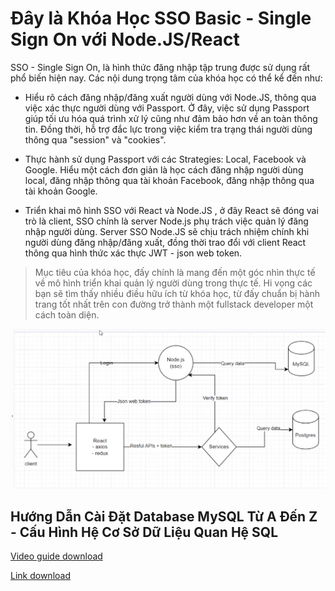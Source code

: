 # Đây là Khóa Học SSO Basic - Single Sign On với Node.JS/React

SSO - Single Sign On, là hình thức đăng nhập tập trung được sử dụng rất phổ biến hiện nay. Các nội dung trọng tâm của khóa học có thể kể đến như:

- Hiểu rõ cách đăng nhập/đăng xuất người dùng với Node.JS, thông qua việc xác thực người dùng với Passport. Ở đây, việc sử dụng Passport giúp tối ưu hóa quá trình xử lý cũng như đảm bảo hơn về an toàn thông tin. Đồng thời, hỗ trợ đắc lực trong việc kiểm tra trạng thái người dùng thông qua "session" và "cookies".

- Thực hành sử dụng Passport với các Strategies: Local, Facebook và Google. Hiểu một cách đơn giản là học cách đăng nhập người dùng local, đăng nhập thông qua tài khoản Facebook, đăng nhập thông qua tài khoản Google.

- Triển khai mô hình SSO với React và Node.JS , ở đây React sẽ đóng vai trò là client, SSO chính là server Node.js phụ trách việc quản lý đăng nhập người dùng. Server SSO Node.JS sẽ chịu trách nhiệm chính khi người dùng đăng nhập/đăng xuất, đồng thời trao đổi với client React thông qua hình thức xác thực JWT - json web token.

> Mục tiêu của khóa học, đấy chính là mang đến một góc nhìn thực tế về mô hình triển khai quản lý người dùng trong thực tế. Hi vọng các bạn sẽ tìm thấy nhiều điều hữu ích từ khóa học, từ đấy chuẩn bị hành trang tốt nhất trên con đường trở thành một fullstack developer một cách toàn diện.

![Mô hình Diagram SSO](image.png)

## Hướng Dẫn Cài Đặt Database MySQL Từ A Đến Z - Cấu Hình Hệ Cơ Sở Dữ Liệu Quan Hệ SQL

[Video guide download](https://bom.so/nMscPE)

[Link download](https://drive.google.com/file/d/1c2T2hjO5-Mt9UqBcjFadOJ5ifQTPFxiR/view)
